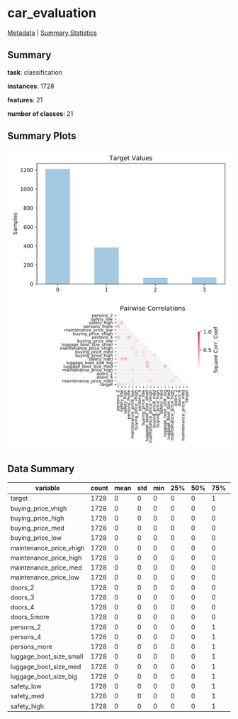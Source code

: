 # car_evaluation

[Metadata](metadata.yaml) | [Summary Statistics](summary_stats.csv)

## Summary

**task**: classification

**instances**: 1728

**features**: 21

**number of classes**: 21

## Summary Plots

![Labels](label.svg)
![Corr](corr.svg)

## Data Summary

|	variable	|	count	|	mean	|	std	|	min	|	25%	|	50%	|	75%	|	max|
| --- | --- | --- | --- | --- | --- | --- | --- | --- |
|	target	|	1728	|	0	|	0	|	0	|	0	|	0	|	1	|	3
|	buying_price_vhigh	|	1728	|	0	|	0	|	0	|	0	|	0	|	0	|	1
|	buying_price_high	|	1728	|	0	|	0	|	0	|	0	|	0	|	0	|	1
|	buying_price_med	|	1728	|	0	|	0	|	0	|	0	|	0	|	0	|	1
|	buying_price_low	|	1728	|	0	|	0	|	0	|	0	|	0	|	0	|	1
|	maintenance_price_vhigh	|	1728	|	0	|	0	|	0	|	0	|	0	|	0	|	1
|	maintenance_price_high	|	1728	|	0	|	0	|	0	|	0	|	0	|	0	|	1
|	maintenance_price_med	|	1728	|	0	|	0	|	0	|	0	|	0	|	0	|	1
|	maintenance_price_low	|	1728	|	0	|	0	|	0	|	0	|	0	|	0	|	1
|	doors_2	|	1728	|	0	|	0	|	0	|	0	|	0	|	0	|	1
|	doors_3	|	1728	|	0	|	0	|	0	|	0	|	0	|	0	|	1
|	doors_4	|	1728	|	0	|	0	|	0	|	0	|	0	|	0	|	1
|	doors_5more	|	1728	|	0	|	0	|	0	|	0	|	0	|	0	|	1
|	persons_2	|	1728	|	0	|	0	|	0	|	0	|	0	|	1	|	1
|	persons_4	|	1728	|	0	|	0	|	0	|	0	|	0	|	1	|	1
|	persons_more	|	1728	|	0	|	0	|	0	|	0	|	0	|	1	|	1
|	luggage_boot_size_small	|	1728	|	0	|	0	|	0	|	0	|	0	|	1	|	1
|	luggage_boot_size_med	|	1728	|	0	|	0	|	0	|	0	|	0	|	1	|	1
|	luggage_boot_size_big	|	1728	|	0	|	0	|	0	|	0	|	0	|	1	|	1
|	safety_low	|	1728	|	0	|	0	|	0	|	0	|	0	|	1	|	1
|	safety_med	|	1728	|	0	|	0	|	0	|	0	|	0	|	1	|	1
|	safety_high	|	1728	|	0	|	0	|	0	|	0	|	0	|	1	|	1
